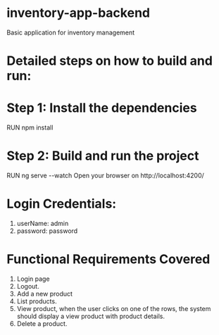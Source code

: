 # inventory-app-backend
Basic application for inventory management

# Detailed steps on how to build and run:

# Step 1: Install the dependencies
RUN npm install

# Step 2: Build and run the project
RUN ng serve --watch
Open your browser on http://localhost:4200/

# Login Credentials:

1. userName: admin
2. password: password

# Functional Requirements Covered
1. Login page
2. Logout.
3. Add a new product
4. List products.
5. View product, when the user clicks on one of the rows, the system should display a view product with product details.
6. Delete a product.
